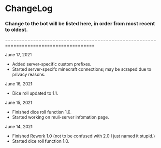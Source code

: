 # ChangeLog
### Change to the bot will be listed here, in order from most recent to oldest.

======================================================================================

June 17, 2021
 - Added server-specific custom prefixes.
 - Started server-specifc minecraft connections; may be scraped due to privacy reasons.

June 16, 2021
 - Dice roll updated to 1.1.

June 15, 2021
  - Finished dice roll function 1.0.
  - Started working on muli-server infomation page.

June 14, 2021
  - Finished Rework 1.0 (not to be confused with 2.0 I just named it stupid.)
  - Started dice roll function 1.0.
